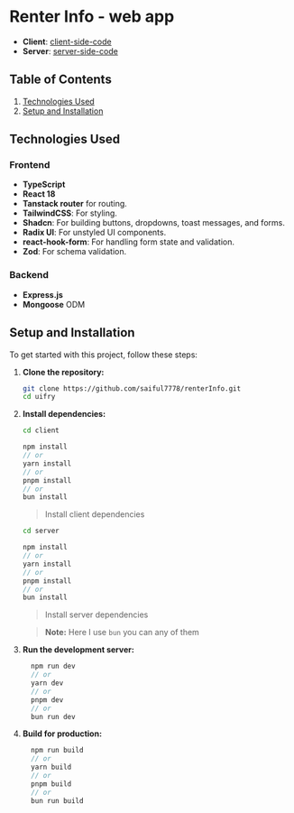 # Renter Info - web app

- **Client**: [client-side-code](https://github.com/saiful7778/renterInfo/tree/main/client)
- **Server**: [server-side-code](https://github.com/saiful7778/renterInfo/tree/main/server)

## Table of Contents

1. [Technologies Used](#technologies-used)
2. [Setup and Installation](#setup-and-installation)

## Technologies Used

### Frontend

- **TypeScript**
- **React 18**
- **Tanstack router** for routing.
- **TailwindCSS**: For styling.
- **Shadcn**: For building buttons, dropdowns, toast messages, and forms.
- **Radix UI**: For unstyled UI components.
- **react-hook-form**: For handling form state and validation.
- **Zod**: For schema validation.

### Backend

- **Express.js**
- **Mongoose** ODM

## Setup and Installation

To get started with this project, follow these steps:

1. **Clone the repository:**

   ```bash
   git clone https://github.com/saiful7778/renterInfo.git
   cd uifry
   ```

2. **Install dependencies:**

   ```bash
   cd client
   ```

   ```js
   npm install
   // or
   yarn install
   // or
   pnpm install
   // or
   bun install
   ```

   > Install client dependencies

   ```bash
   cd server
   ```

   ```js
   npm install
   // or
   yarn install
   // or
   pnpm install
   // or
   bun install
   ```

   > Install server dependencies

   > **Note:** Here I use `bun` you can any of them

3. **Run the development server:**

   ```javascript
     npm run dev
     // or
     yarn dev
     // or
     pnpm dev
     // or
     bun run dev
   ```

4. **Build for production:**
   ```javascript
     npm run build
     // or
     yarn build
     // or
     pnpm build
     // or
     bun run build
   ```
